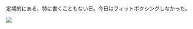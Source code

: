 定期的にある、特に書くこともない日。今日はフィットボクシングしなかった。

![](https://photos.old.apkas.net/medium/202411/20241108-210624.webp)
